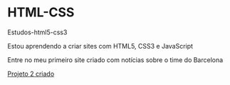 # HTML-CSS
 Estudos-html5-css3

Estou aprendendo a criar sites com HTML5, CSS3 e JavaScript

Entre no meu primeiro site criado com notícias sobre o time do Barcelona 

<a href="file:///C:/Users/guilh/OneDrive/Documentos/Estudos/HTML-CSS/exercicios/Modulo%202/projeto2/contratações.html" target="_blank">Projeto 2 criado</a>